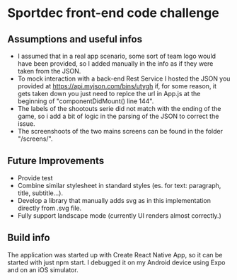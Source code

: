 # Sportdec front-end code challenge

## Assumptions and useful infos
* I assumed that in a real app scenario, some sort of team logo would have been provided, so I added manually in the info as if they were taken from the JSON.
* To mock interaction with a back-end Rest Service I hosted the JSON you provided at https://api.myjson.com/bins/utygh if, for some reason, it gets taken down you just need to replce the url in App.js at the beginning of "componentDidMount() line 144".
* The labels of the shootouts serie did not match with the ending of the game, so i add a bit of logic in the parsing of the JSON to correct the issue.
* The screenshoots of the two mains screens can be found in the folder "/screens/".

## Future Improvements
* Provide test
* Combine similar stylesheet in standard styles (es. for text: paragraph, title, subtitle...).
* Develop a library that manually adds svg as in this implementation directly from .svg file.
* Fully support landscape mode (currently UI renders almost correctly.) 

## Build info
The application was started up with Create React Native App, so it can be started with just npm start. I debugged it on my Android device using Expo and on an iOS simulator.
